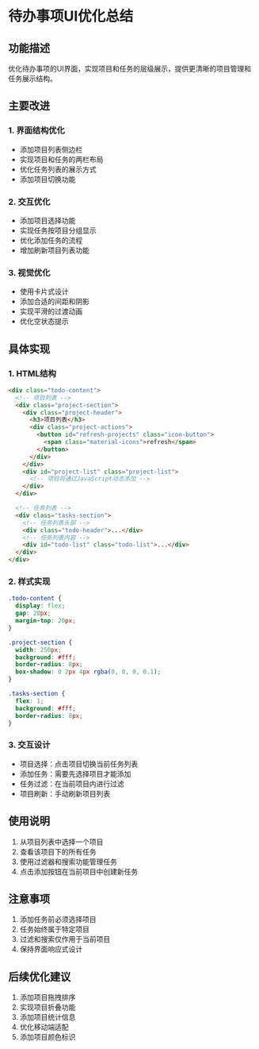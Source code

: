 # 待办事项UI优化总结

## 功能描述
优化待办事项的UI界面，实现项目和任务的层级展示，提供更清晰的项目管理和任务展示结构。

## 主要改进

### 1. 界面结构优化
- 添加项目列表侧边栏
- 实现项目和任务的两栏布局
- 优化任务列表的展示方式
- 添加项目切换功能

### 2. 交互优化
- 添加项目选择功能
- 实现任务按项目分组显示
- 优化添加任务的流程
- 增加刷新项目列表功能

### 3. 视觉优化
- 使用卡片式设计
- 添加合适的间距和阴影
- 实现平滑的过渡动画
- 优化空状态提示

## 具体实现

### 1. HTML结构
```html
<div class="todo-content">
  <!-- 项目列表 -->
  <div class="project-section">
    <div class="project-header">
      <h3>项目列表</h3>
      <div class="project-actions">
        <button id="refresh-projects" class="icon-button">
          <span class="material-icons">refresh</span>
        </button>
      </div>
    </div>
    <div id="project-list" class="project-list">
      <!-- 项目将通过JavaScript动态添加 -->
    </div>
  </div>

  <!-- 任务列表 -->
  <div class="tasks-section">
    <!-- 任务列表头部 -->
    <div class="todo-header">...</div>
    <!-- 任务列表内容 -->
    <div id="todo-list" class="todo-list">...</div>
  </div>
</div>
```

### 2. 样式实现
```css
.todo-content {
  display: flex;
  gap: 20px;
  margin-top: 20px;
}

.project-section {
  width: 250px;
  background: #fff;
  border-radius: 8px;
  box-shadow: 0 2px 4px rgba(0, 0, 0, 0.1);
}

.tasks-section {
  flex: 1;
  background: #fff;
  border-radius: 8px;
}
```

### 3. 交互设计
- 项目选择：点击项目切换当前任务列表
- 添加任务：需要先选择项目才能添加
- 任务过滤：在当前项目内进行过滤
- 项目刷新：手动刷新项目列表

## 使用说明
1. 从项目列表中选择一个项目
2. 查看该项目下的所有任务
3. 使用过滤器和搜索功能管理任务
4. 点击添加按钮在当前项目中创建新任务

## 注意事项
1. 添加任务前必须选择项目
2. 任务始终属于特定项目
3. 过滤和搜索仅作用于当前项目
4. 保持界面响应式设计

## 后续优化建议
1. 添加项目拖拽排序
2. 实现项目折叠功能
3. 添加项目统计信息
4. 优化移动端适配
5. 添加项目颜色标识 